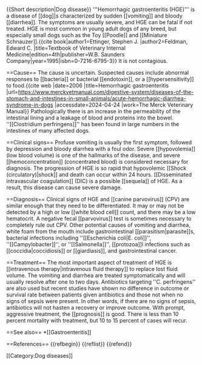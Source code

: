{{Short description|Dog disease}}
'''Hemorrhagic gastroenteritis (HGE)''' is a disease of [[dog]]s characterized by sudden [[vomiting]] and bloody [[diarrhea]].  The symptoms are usually severe, and HGE can be fatal if not treated.  HGE is most common in young adult dogs of any breed, but especially small dogs such as the Toy [[Poodle]] and [[Miniature Schnauzer]].<ref name=Ettinger_1995>{{cite book|author1=Ettinger, Stephen J. |author2=Feldman, Edward C. |title=Textbook of Veterinary Internal Medicine|edition=4th|publisher=W.B. Saunders Company|year=1995|isbn=0-7216-6795-3}}</ref>  It is not contagious.

==Cause==
The cause is uncertain.  Suspected causes include abnormal responses to [[bacteria]] or bacterial [[endotoxin]], or a [[hypersensitivity]] to food.<ref name="Merck">{{cite web |date=2006 |title=Hemorrhagic gastroenteritis |url=https://www.merckvetmanual.com/digestive-system/diseases-of-the-stomach-and-intestines-in-small-animals/acute-hemorrhagic-diarrhea-syndrome-in-dogs |accessdate=2024-04-24 |work=The Merck Veterinary Manual}}</ref>  Pathologically there is an increase in the permeability of the intestinal lining and a leakage of blood and proteins into the bowel.  ''[[Clostridium perfringens]]'' has been found in large numbers in the intestines of many affected dogs.<ref name=Ettinger_1995/>

==Clinical signs==
Profuse vomiting is usually the first symptom, followed by depression and bloody diarrhea with a foul odor.  Severe [[hypovolemia]] (low blood volume) is one of the hallmarks of the disease, and severe [[hemoconcentration]] (concentrated blood) is considered necessary for diagnosis.  The progression of HGE is so rapid that hypovolemic [[Shock (circulatory)|shock]] and death can occur within 24 hours.<ref name=Ettinger_1995/>  [[Disseminated intravascular coagulation]] (DIC) is a possible [[sequela]] of HGE. As a result, this disease can cause severe damage.

==Diagnosis==
Clinical signs of HGE and [[canine parvovirus]] (CPV) are similar enough that they need to be differentiated.  It may or may not be detected by a high or low [[white blood cell]] count, and there may be a low hematocrit.  A negative fecal [[parvovirus]] test is sometimes necessary to completely rule out CPV.  Other potential causes of vomiting and diarrhea, white foam from the mouth include gastrointestinal [[parasitism|parasite]]s, bacterial infections including ''[[Escherichia coli|E. coli]]'', ''[[Campylobacter]]'', or ''[[Salmonella]]'', [[protozoa]]l infections such as [[coccidia|coccidiosis]] or [[giardiasis]], and gastrointestinal cancer.

==Treatment==
The most important aspect of treatment of HGE is [[intravenous therapy|intravenous fluid therapy]] to replace lost fluid volume.  The vomiting and diarrhea are treated symptomatically and will usually resolve after one to two days.  Antibiotics targeting ''C. perfringens'' are also used but recent studies have shown no difference in outcome or survival rate between patients given antibiotics and those not when no signs of sepsis were present. In other words, if there are no signs of sepsis, antibiotics will not hasten a recovery or improve outcome.  With prompt, aggressive treatment, the [[prognosis]] is good.  There is less than 10 percent mortality with treatment, but 10 to 15 percent of cases will recur.<ref name=Merck/>

==See also==
*[[Gastroenteritis]]

==References==
{{refbegin}} {{reflist}} {{refend}}

[[Category:Dog diseases]]